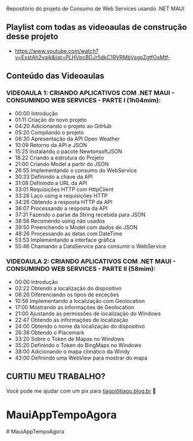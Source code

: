 Repositório do projeto de Consumo de Web Services usando .NET MAUI

## Playlist com todas as videoaulas de construção desse projeto
- https://www.youtube.com/watch?v=ExstAh2vqjk&list=PLHVpcBDJr5dkC1RVRMbVsgpZgtfOxMtf-

## Conteúdo das Videoaulas
### VIDEOAULA 1: CRIANDO APLICATIVOS COM .NET MAUI - CONSUMINDO WEB SERVICES - PARTE I (1h04mim):
- 00:00 Introdução
- 01:11 Criação do novo projeto
- 04:20 Adicionando o projeto ao GitHub
- 05:20 Compilando o projeto
- 06:30 Apresentação da API Open Weather
- 10:09 Retorno da API e JSON
- 15:25 Instalando o pacote NewtonsoftJSON
- 18:22 Criando a estrutura do Projeto
- 21:00 Criando Model a partir do JSON
- 26:55 Implementando o consumo do WebService
- 30:33 Definindo a chave da API
- 31:08 Definindo a URL da API
- 33:01 Requisições HTTP com HttpClient
- 33:26 Laço using e requisições HTTP
- 34:26 Obtendo a resposta HTTP da API
- 36:07 Processando a resposta da API
- 37:31 Fazendo o parse da String recebida para JSON
- 38:56 Recomendo using não usados
- 39:50 Preenchendo o Model com dados do JSON
- 48:26 Processando as datas com DateTime
- 53:53 Implementando a interface gráfica
- 55:46 Chamando a DataService para consumir o WebService

### VIDEOAULA 2: CRIANDO APLICATIVOS COM .NET MAUI - CONSUMINDO WEB SERVICES - PARTE II (58mim):
- 00:00 Introdução
- 02:22 Obtendo a localização do dispositivo
- 06:26 Diferenciando os tipos de exceções
- 10:56 Implementando a localização com Geolocation
- 17:00 Mostrando as informações de Geolocation
- 21:00 Ajustando as permissões de localização do Windows
- 22:47 Obtendo as informações de localização
- 24:00 Obtendo o nome da localização do dispositivo 
- 26:38 Obtendo o Placemark
- 33:20 Sobre o Token de Mapas no Windows
- 35:20 Definindo o Token do BingMaps no Windows
- 38:00 Adicionando o mapa climático da Windy
- 43:00 Definindo uma WebView para mostrar do mapa

## CURTIU MEU TRABALHO?
Você pode me ajudar com um pix para tiago@tiago.blog.br 🍻
# MauiAppTempoAgora
#   M a u i A p p T e m p o A g o r a  
 